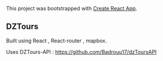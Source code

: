 This project was bootstrapped with [Create React App](https://github.com/facebook/create-react-app).

## DZTours

Built using React , React-router , mapbox.

Uses DZTours-API : https://github.com/Badrouu17/dzToursAPI
